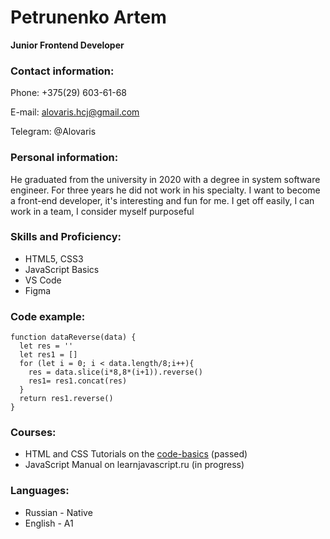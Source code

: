 # Petrunenko Artem

**Junior Frontend Developer**

### Contact information:

Phone: +375(29) 603-61-68

E-mail: alovaris.hcj@gmail.com

Telegram: @Alovaris

### Personal information:

He graduated from the university in 2020 with a degree in system software engineer. 
For three years he did not work in his specialty. I want to become a front-end developer, it's interesting and fun for me. 
I get off easily, I can work in a team, I consider myself purposeful

### Skills and Proficiency:

* HTML5, CSS3
* JavaScript Basics
* VS Code
* Figma

### Code example:

```
function dataReverse(data) {
  let res = ''
  let res1 = []
  for (let i = 0; i < data.length/8;i++){
    res = data.slice(i*8,8*(i+1)).reverse()
    res1= res1.concat(res)
  }
  return res1.reverse()
}
```

### Courses:

* HTML and CSS Tutorials on the [code-basics](https://code-basics.com/ru) (passed)
* JavaScript Manual on learnjavascript.ru (in progress)

### Languages:

* Russian - Native
* English - А1
